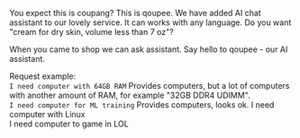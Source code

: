 You expect this is coupang? This is qoupee. We have added AI chat assistant to our lovely service. It can works with any language. Do you want "cream for dry skin, volume less than 7 oz"?

When you came to shop we can ask assistant. Say hello to qoupee - our AI assistant.

Request example:  
`I need computer with 64GB RAM` Provides computers, but a lot of computers with another amount of RAM, for example "32GB DDR4 UDIMM".  
`I need computer for ML training` Provides computers, looks ok.
I need computer with Linux  
I need computer to game in LOL  
